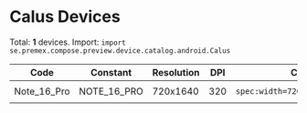 # Calus Devices

Total: **1** devices. Import: `import se.premex.compose.preview.device.catalog.android.Calus`

| Code | Constant | Resolution | DPI | Compose Spec | Preview Usage |
|------|----------|------------|-----|-------------|---------------|
| Note_16_Pro | NOTE_16_PRO | 720x1640 | 320 | `spec:width=720px,height=1640px,dpi=320` | `@Preview(device = Calus.NOTE_16_PRO)` |

<!-- Generated automatically. Do not edit manually. -->
